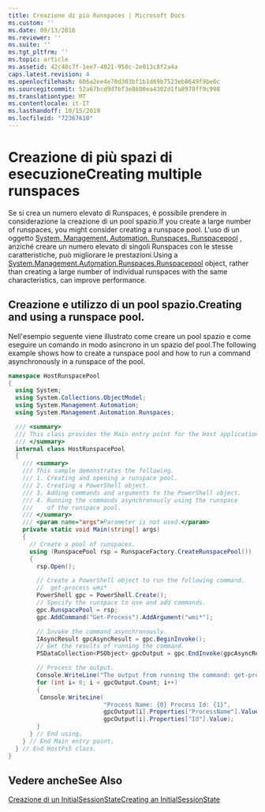 ```yaml
---
title: Creazione di più Runspaces | Microsoft Docs
ms.custom: ''
ms.date: 09/13/2016
ms.reviewer: ''
ms.suite: ''
ms.tgt_pltfrm: ''
ms.topic: article
ms.assetid: 42c40c7f-1ee7-4021-950c-2e013c8f2a4a
caps.latest.revision: 4
ms.openlocfilehash: 606a2ee4e70d303bf1b1d69b7523eb8649f9be0c
ms.sourcegitcommit: 52a67bcd9d7bf3e8600ea4302d1fa8970ff9c998
ms.translationtype: MT
ms.contentlocale: it-IT
ms.lasthandoff: 10/15/2019
ms.locfileid: "72367610"
---
```

# <a name="creating-multiple-runspaces"></a><span data-ttu-id="ed3f7-102">Creazione di più spazi di esecuzione</span><span class="sxs-lookup"><span data-stu-id="ed3f7-102">Creating multiple runspaces</span></span>

<span data-ttu-id="ed3f7-103">Se si crea un numero elevato di Runspaces, è possibile prendere in considerazione la creazione di un pool spazio.</span><span class="sxs-lookup"><span data-stu-id="ed3f7-103">If you create a large number of runspaces, you might consider creating a runspace pool.</span></span> <span data-ttu-id="ed3f7-104">L'uso di un oggetto [System. Management. Automation. Runspaces. Runspacepool](/dotnet/api/System.Management.Automation.Runspaces.RunspacePool) , anziché creare un numero elevato di singoli Runspaces con le stesse caratteristiche, può migliorare le prestazioni.</span><span class="sxs-lookup"><span data-stu-id="ed3f7-104">Using a [System.Management.Automation.Runspaces.Runspacepool](/dotnet/api/System.Management.Automation.Runspaces.RunspacePool) object, rather than creating a large number of individual runspaces with the same characteristics, can improve performance.</span></span>

## <a name="creating-and-using-a-runspace-pool"></a><span data-ttu-id="ed3f7-105">Creazione e utilizzo di un pool spazio.</span><span class="sxs-lookup"><span data-stu-id="ed3f7-105">Creating and using a runspace pool.</span></span>

 <span data-ttu-id="ed3f7-106">Nell'esempio seguente viene illustrato come creare un pool spazio e come eseguire un comando in modo asincrono in un spazio del pool.</span><span class="sxs-lookup"><span data-stu-id="ed3f7-106">The following example shows how to create a runspace pool and how to run a command asynchronously in a runspace of the pool.</span></span>

```csharp
namespace HostRunspacePool
{
  using System;
  using System.Collections.ObjectModel;
  using System.Management.Automation;
  using System.Management.Automation.Runspaces;

  /// <summary>
  /// This class provides the Main entry point for the Host application.
  /// </summary>
  internal class HostRunspacePool
  {
    /// <summary>
    /// This sample demonstrates the following.
    /// 1. Creating and opening a runspace pool.
    /// 2. Creating a PowerShell object.
    /// 3. Adding commands and arguments to the PowerShell object.
    /// 4. Running the commands asynchronously using the runspace
    ///    of the runspace pool.
    /// </summary>
    /// <param name="args">Parameter is not used.</param>
    private static void Main(string[] args)
    {
      // Create a pool of runspaces.
      using (RunspacePool rsp = RunspaceFactory.CreateRunspacePool())
      {
        rsp.Open();

        // Create a PowerShell object to run the following command.
        //  get-process wmi*
        PowerShell gpc = PowerShell.Create();
        // Specify the runspace to use and add commands.
        gpc.RunspacePool = rsp;
        gpc.AddCommand("Get-Process").AddArgument("wmi*");

        // Invoke the command asynchronously.
        IAsyncResult gpcAsyncResult = gpc.BeginInvoke();
        // Get the results of running the command.
        PSDataCollection<PSObject> gpcOutput = gpc.EndInvoke(gpcAsyncResult);

        // Process the output.
        Console.WriteLine("The output from running the command: get-process wmi*");
        for (int i= 0; i < gpcOutput.Count; i++)
        {
         Console.WriteLine(
                           "Process Name: {0} Process Id: {1}",
                           gpcOutput[i].Properties["ProcessName"].Value,
                           gpcOutput[i].Properties["Id"].Value);
        }
      } // End using.
    } // End Main entry point.
  } // End HostPs5 class.
}
```

## <a name="see-also"></a><span data-ttu-id="ed3f7-107">Vedere anche</span><span class="sxs-lookup"><span data-stu-id="ed3f7-107">See Also</span></span>

 [<span data-ttu-id="ed3f7-108">Creazione di un InitialSessionState</span><span class="sxs-lookup"><span data-stu-id="ed3f7-108">Creating an InitialSessionState</span></span>](./creating-an-initialsessionstate.md)
